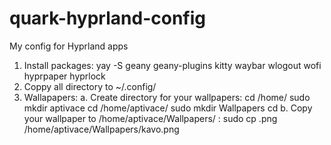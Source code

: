 # quark-hyprland-config
My config for Hyprland apps
1. Install packages:
  yay -S geany geany-plugins kitty waybar wlogout wofi hyprpaper hyprlock   
2. Coppy all directory to ~/.config/
3. Wallapapers:
   a. Create directory for your wallpapers:
     cd /home/
     sudo mkdir aptivace
     cd /home/aptivace/
     sudo mkdir Wallpapers
     cd
   b. Copy your wallpaper to /home/aptivace/Wallpapers/ :
     sudo cp <YOUR PICTURE>.png /home/aptivace/Wallpapers/kavo.png
